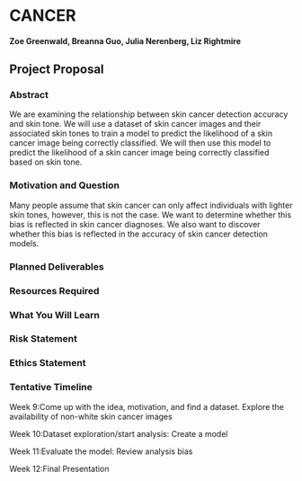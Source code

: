 # CANCER
#### Zoe Greenwald, Breanna Guo, Julia Nerenberg, Liz Rightmire

## Project Proposal

### Abstract
We are examining the relationship between skin cancer detection accuracy and skin tone. We will use a dataset of skin cancer images and their associated skin tones to train a model to predict the likelihood of a skin cancer image being correctly classified. We will then use this model to predict the likelihood of a skin cancer image being correctly classified based on skin tone.

### Motivation and Question
Many people assume that skin cancer can only affect individuals with lighter skin tones, however, this is not the case. We want to determine whether this bias is reflected in skin cancer diagnoses. We also want to discover whether this bias is reflected in the accuracy of skin cancer detection models. 

### Planned Deliverables


### Resources Required


### What You Will Learn


### Risk Statement


### Ethics Statement


### Tentative Timeline

Week 9:Come up with the idea, motivation, and find a dataset. Explore the availability of non-white skin cancer images 

Week 10:Dataset exploration/start analysis: Create a model

Week 11:Evaluate the model: Review analysis bias

Week 12:Final Presentation
